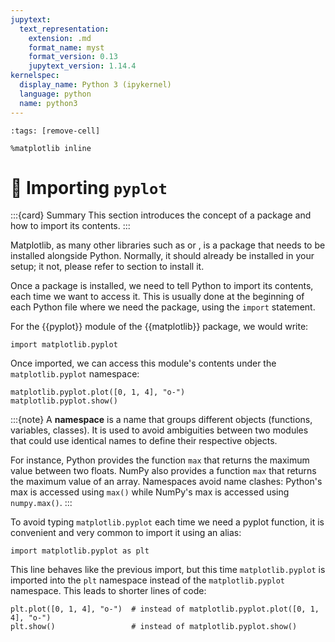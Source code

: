 ```yaml
---
jupytext:
  text_representation:
    extension: .md
    format_name: myst
    format_version: 0.13
    jupytext_version: 1.14.4
kernelspec:
  display_name: Python 3 (ipykernel)
  language: python
  name: python3
---
```


```{code-cell} ipython3
:tags: [remove-cell]

%matplotlib inline
```

# 📖 Importing `pyplot`

:::{card} Summary
This section introduces the concept of a package and how to import its contents.
:::

Matplotlib, as many other libraries such as [](numpy.md) or [](pandas.md), is a package that needs to be installed alongside Python. Normally, it should already be installed in your setup; it not, please refer to section [](python_installing.md) to install it.

Once a package is installed, we need to tell Python to import its contents, each time we want to access it. This is usually done at the beginning of each Python file where we need the package, using the `import` statement.

For the {{pyplot}} module of the {{matplotlib}} package, we would write:

```{code-cell} ipython3
import matplotlib.pyplot
```

Once imported, we can access this module's contents under the `matplotlib.pyplot` namespace:

```{code-cell} ipython3
matplotlib.pyplot.plot([0, 1, 4], "o-")
matplotlib.pyplot.show()
```

:::{note}
A **namespace** is a name that groups different objects (functions, variables, classes). It is used to avoid ambiguities between two modules that could use identical names to define their respective objects.

For instance, Python provides the function `max` that returns the maximum value between two floats. NumPy also provides a function `max` that returns the maximum value of an array. Namespaces avoid name clashes: Python's max is accessed using `max()` while NumPy's max is accessed using `numpy.max()`.
:::

To avoid typing `matplotlib.pyplot` each time we need a pyplot function, it is convenient and very common to import it using an alias:

```{code-cell} ipython3
import matplotlib.pyplot as plt
```

This line behaves like the previous import, but this time `matplotlib.pyplot` is imported into the `plt` namespace instead of the `matplotlib.pyplot` namespace. This leads to shorter lines of code:

```{code-cell} ipython3
plt.plot([0, 1, 4], "o-")  # instead of matplotlib.pyplot.plot([0, 1, 4], "o-")
plt.show()                 # instead of matplotlib.pyplot.show()
```
